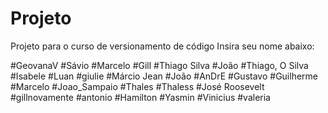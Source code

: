 # Projeto
Projeto para o curso de versionamento de código
Insira seu nome abaixo:

#GeovanaV
#Sávio
#Marcelo
#Gill
#Thiago Silva
#João
#Thiago, O Silva
#Isabele
#Luan
#giulie
#Márcio Jean
#João
#AnDrE
#Gustavo
#Guilherme
#Marcelo
#Joao_Sampaio
#Thales
#Thaless
#José Roosevelt
#gillnovamente
#antonio
#Hamilton
#Yasmin
#Vinicius
#valeria
